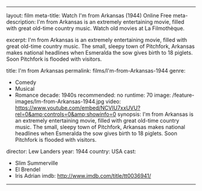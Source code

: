---

layout: film
meta-title: Watch I'm from Arkansas (1944) Online Free
meta-description: I'm from Arkansas is an extremely entertaining movie, filled with great old-time country music. Watch old movies at La Filmothèque.

excerpt: I'm from Arkansas is an extremely entertaining movie, filled with great old-time country music. The small, sleepy town of Pitchfork, Arkansas makes national headlines when Esmeralda the sow gives birth to 18 piglets.  Soon Pitchfork is flooded with visitors.

title: I'm from Arkansas
permalink: films/I'm-from-Arkansas-1944
genre:
- Comedy
- Musical
- Romance
decade: 1940s
recommended: no
runtime: 70
image: /feature-images/Im-from-Arkansas-1944.jpg
video: https://www.youtube.com/embed/NCVIU7xxUVU?rel=0&amp;controls=0&amp;showinfo=0
synopsis: I'm from Arkansas is an extremely entertaining movie, filled with great old-time country music. The small, sleepy town of Pitchfork, Arkansas makes national headlines when Esmeralda the sow gives birth to 18 piglets.  Soon Pitchfork is flooded with visitors.

director: Lew Landers
year: 1944
country: USA
cast:
- Slim Summerville
- El Brendel
- Iris Adrian
imdb: http://www.imdb.com/title/tt0036941/

---